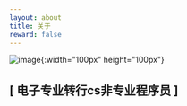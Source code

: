 ```yaml
---
layout: about
title: 关于
reward: false
---
```


![image](https://varenyzc.github.io/assets/img/avatar.webp){:width="100px" height="100px"}

[ 电子专业转行cs非专业程序员 ]
---



